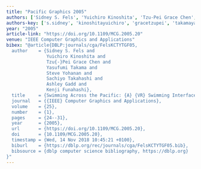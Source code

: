```yaml
---
title: "Pacific Graphics 2005"
authors: ['Sidney S. Fels', 'Yuichiro Kinoshita', 'Tzu-Pei Grace Chen', 'Yasufumi Takama', 'Steve Yohanan', 'Sachiyo Takahashi', 'Ashley Gadd', 'Kenji Funahashi']
authors-key: ['s.sidney', 'kinoshitayuichiro', 'gracetzupei', 'takamayasufumi', 'yohanansteve', 'takahashisachiyo', 'gaddashley', 'funahashikenji']
year: "2005"
article-link: "https://doi.org/10.1109/MCG.2005.20"
venue: "IEEE Computer Graphics and Applications"
bibex: "@article{DBLP:journals/cga/FelsKCTYTGF05,
  author    = {Sidney S. Fels and
               Yuichiro Kinoshita and
               Tzu{-}Pei Grace Chen and
               Yasufumi Takama and
               Steve Yohanan and
               Sachiyo Takahashi and
               Ashley Gadd and
               Kenji Funahashi},
  title     = {Swimming Across the Pacific: {A} {VR} Swimming Interface},
  journal   = {{IEEE} Computer Graphics and Applications},
  volume    = {25},
  number    = {1},
  pages     = {24--31},
  year      = {2005},
  url       = {https://doi.org/10.1109/MCG.2005.20},
  doi       = {10.1109/MCG.2005.20},
  timestamp = {Wed, 14 Nov 2018 10:45:21 +0100},
  biburl    = {https://dblp.org/rec/journals/cga/FelsKCTYTGF05.bib},
  bibsource = {dblp computer science bibliography, https://dblp.org}
}"
---
```

